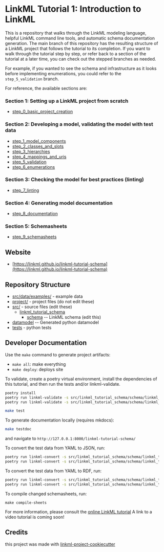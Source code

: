 # LinkML Tutorial 1: Introduction to LinkML

This is a repository that walks through the LinkML modeling language, helpful LinkML command line tools, and 
automatic schema documentation generation. The main branch of this repository has the resulting
structure of a LinkML project that follows the tutorial to its completion.  If you want to walk through
the tutorial step by step, or refer back to a section of the tutorial at a later time, you can 
check out the stepped branches as needed.

For example, if you wanted to see the schema and infrastructure as it looks before implementing enumerations, 
you could refer to the `step_5_validation` branch.

For reference, the available sections are:

### Section 1: Setting up a LinkML project from scratch 
- [step_0_basic_project_creation](https://github.com/linkml/linkml-tutorial-schema/tree/step_0_basic_project_creation)

### Section 2: Developing a model, validating the model with test data

- [step_1_model_components](https://github.com/linkml/linkml-tutorial-schema/tree/step_1_model_components)
- [step_2_classes_and_slots](https://github.com/linkml/linkml-tutorial-schema/tree/step_2_classes_and_slots)
- [step_3_hierarchies](https://github.com/linkml/linkml-tutorial-schema/tree/step_3_hierarchies)
- [step_4_mappings_and_uris](https://github.com/linkml/linkml-tutorial-schema/tree/step_4_mappings_and_uris)
- [step_5_validation](https://github.com/linkml/linkml-tutorial-schema/tree/step_5_validation)
- [step_6_enumerations](https://github.com/linkml/linkml-tutorial-schema/tree/step_6_enumerations)

### Section 3: Checking the model for best practices (linting)
- [step_7_linting](https://github.com/linkml/linkml-tutorial-schema/tree/step_7_linting)

### Section 4: Generating model documentation
- [step_8_documentation](https://github.com/linkml/linkml-tutorial-schema/tree/step_8_documentation)

### Section 5: Schemasheets
- [step_9_schemasheets](https://github.com/linkml/linkml-tutorial-schema/tree/step_9_schemasheets)


## Website

* [https://linkml.github.io/linkml-tutorial-schema](https://linkml.github.io/linkml-tutorial-schema)

## Repository Structure

* [src/data/examples/](src/data/examples/Person-001.yaml) - example data
* [project/](project/) - project files (do not edit these)
* [src/](src/) - source files (edit these)
    * [linkml_tutorial_schema](src/linkml_tutorial_schema)
        * [schema](src/linkml_tutorial_schema/schema) -- LinkML schema (edit this)
* [datamodel](src/linkml_tutorial_schema/datamodel) -- Generated python datamodel
* [tests](tests/) - python tests

## Developer Documentation

Use the `make` command to generate project artifacts:

- `make all`: make everything
- `make deploy`: deploys site

To validate, create a poetry virtual environment, install the dependencies of this tutorial, and then
run the tests and/or linkml-validate.

```bash
poetry install
poetry run linkml-validate -s src/linkml_tutorial_schema/schema/linkml_tutorial_schema.yaml src/data/examples/Person-001.yaml --target-class PersonCollection
poetry run linkml-validate -s src/linkml_tutorial_schema/schema/linkml_tutorial_schema.yaml src/data/examples/Animal-001.yaml --target-class AnimalCollection
```

```bash
make test
```

To generate documentation locally (requires mkdocs):

```bash
make testdoc
```
and navigate to `http://127.0.0.1:8000/linkml-tutorial-schema/`

To convert the test data from YAML to JSON, run:

```bash
poetry run linkml-convert -s src/linkml_tutorial_schema/schema/linkml_tutorial_schema.yaml -t json src/data/examples/Animal-001.yaml --target-class AnimalCollection
poetry run linkml-convert -s src/linkml_tutorial_schema/schema/linkml_tutorial_schema.yaml -t json src/data/examples/Person-001.yaml --target-class PersonCollection
```

To convert the test data from YAML to RDF, run:

```bash
poetry run linkml-convert -s src/linkml_tutorial_schema/schema/linkml_tutorial_schema.yaml -t rdf src/data/examples/Animal-001.yaml --target-class AnimalCollection
poetry run linkml-convert -s src/linkml_tutorial_schema/schema/linkml_tutorial_schema.yaml -t rdf src/data/examples/Person-001.yaml --target-class PersonCollection
```

To compile changed schemasheets, run:

```
make compile-sheets
```

For more information, please consult the [online LinkML tutorial](https://linkml.io/linkml/intro/tutorial01.html)
A link to a video tutorial is coming soon!


## Credits

this project was made with [linkml-project-cookiecutter](https://github.com/linkml/linkml-project-cookiecutter)
